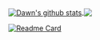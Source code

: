 <!-- | <img align="center" src="https://github-readme-stats.vercel.app/api?username=Dawn-David&count_private=true&show_icons=true&include_all_commits=true&theme=dark&hide_border=true" alt="Dawn's github stats" /> | <img align="center" src="https://github-readme-stats.vercel.app/api/top-langs/?username=Dawn-David&layout=compact&theme=dark&hide_border=true" /> |
| ------------------------------------------------------------ | ------------------------------------------------------------ | -->

<a href="https://github.com/anuraghazra/github-readme-stats">
  <img align="center" src="https://github-readme-stats.vercel.app/api?username=Dawn-David&count_private=true&show_icons=true&include_all_commits=true&theme=default&hide_border=true" alt="Dawn's github stats" />
</a>
<a href="https://github.com/anuraghazra/convoychat">
  <img align="center" src="https://github-readme-stats.vercel.app/api/top-langs/?username=Dawn-David&layout=compact&theme=default&hide_border=true" />
</a>

[![Readme Card](https://github-readme-stats.vercel.app/api/pin/?username=Dawn-David&repo=github-readme-stats)](https://github.com/anuraghazra/github-readme-stats)
